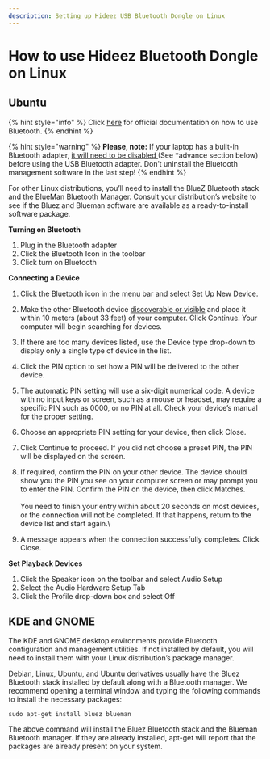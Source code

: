 ```yaml
---
description: Setting up Hideez USB Bluetooth Dongle on Linux
---
```


# How to use Hideez Bluetooth Dongle on Linux

## Ubuntu

{% hint style="info" %}
Click [here](https://help.ubuntu.com/lts/ubuntu-help/bluetooth.html) for official documentation on how to use Bluetooth.
{% endhint %}

{% hint style="warning" %}
**Please, note:** If your laptop has a built-in Bluetooth adapter, [it will need to be disabled ](https://projectgus.com/2014/09/blacklisting-a-single-usb-device-from-linux/)(See \*advance section below) before using the USB Bluetooth adapter. Don’t uninstall the Bluetooth management software in the last step!
{% endhint %}

For other Linux distributions, you’ll need to install the BlueZ Bluetooth stack and the BlueMan Bluetooth Manager. Consult your distribution’s website to see if the Bluez and Blueman software are available as a ready-to-install software package.

**Turning on Bluetooth**

1. Plug in the Bluetooth adapter
2. Click the Bluetooth Icon in the toolbar
3. Click turn on Bluetooth

**Connecting a Device**

1. Click the Bluetooth icon in the menu bar and select Set Up New Device.
2. Make the other Bluetooth device [discoverable or visible](https://help.ubuntu.com/lts/ubuntu-help/bluetooth-visibility.html) and place it within 10 meters (about 33 feet) of your computer. Click Continue. Your computer will begin searching for devices.
3. If there are too many devices listed, use the Device type drop-down to display only a single type of device in the list.
4. Click the PIN option to set how a PIN will be delivered to the other device.
5. The automatic PIN setting will use a six-digit numerical code. A device with no input keys or screen, such as a mouse or headset, may require a specific PIN such as 0000, or no PIN at all. Check your device’s manual for the proper setting.
6. Choose an appropriate PIN setting for your device, then click Close.
7. Click Continue to proceed. If you did not choose a preset PIN, the PIN will be displayed on the screen.
8. If required, confirm the PIN on your other device. The device should show you the PIN you see on your computer screen or may prompt you to enter the PIN. Confirm the PIN on the device, then click Matches.\
   \
   You need to finish your entry within about 20 seconds on most devices, or the connection will not be completed. If that happens, return to the device list and start again.\

9. A message appears when the connection successfully completes. Click Close.

**Set Playback Devices**

1. Click the Speaker icon on the toolbar and select Audio Setup
2. Select the Audio Hardware Setup Tab
3. Click the Profile drop-down box and select Off

## KDE and GNOME

The KDE and GNOME desktop environments provide Bluetooth configuration and management utilities. If not installed by default, you will need to install them with your Linux distribution’s package manager.

Debian, Linux, Ubuntu, and Ubuntu derivatives usually have the Bluez Bluetooth stack installed by default along with a Bluetooth manager. We recommend opening a terminal window and typing the following commands to install the necessary packages:

```
sudo apt-get install bluez blueman
```

The above command will install the Bluez Bluetooth stack and the Blueman Bluetooth manager. If they are already installed, apt-get will report that the packages are already present on your system.
